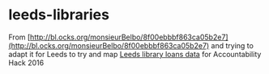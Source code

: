 # leeds-libraries

From [http://bl.ocks.org/monsieurBelbo/8f00ebbbf863ca05b2e7](http://bl.ocks.org/monsieurBelbo/8f00ebbbf863ca05b2e7) and trying to adapt it for Leeds to try and map [Leeds library loans data](https://datamillnorth.org/dataset/library-loans-books-only/resource/ee83473e-ec04-4dfd-978f-fd39d04f39e9#) for Accountability Hack 2016
